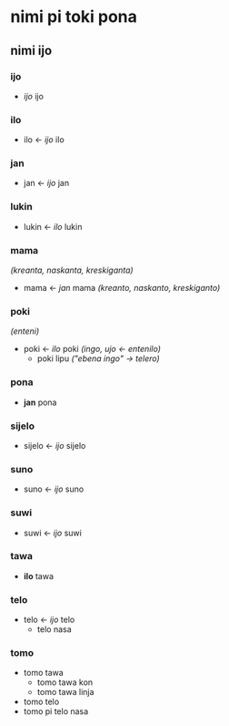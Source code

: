 # nimi pi toki pona

## nimi ijo

### ijo
* *ijo* ijo

### ilo
* ilo ← *ijo* ilo

### jan
* jan ← *ijo* jan

### lukin
* lukin ← *ilo* lukin

### mama
*(kreanta, naskanta, kreskiganta)*

* mama ← *jan* mama *(kreanto, naskanto, kreskiganto)*

### poki
*(enteni)*

* poki ← *ilo* poki *(ingo, ujo ← entenilo)*
  * poki lipu *("ebena ingo" → telero)*

### pona
* **jan** pona

### sijelo
* sijelo ← *ijo* sijelo

### suno
* suno ← *ijo* suno

### suwi
* suwi ← *ijo* suwi

### tawa
* **ilo** tawa

### telo
* telo ← *ijo* telo
  * telo nasa

### tomo
* tomo tawa
  * tomo tawa kon
  * tomo tawa linja
* tomo telo
* tomo pi telo nasa

